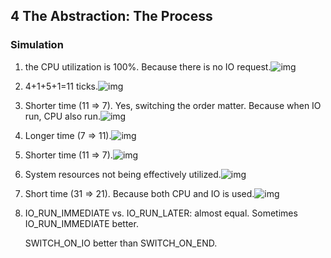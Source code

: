 ## 4 The Abstraction: The Process

### Simulation

1. the CPU utilization is 100%. Because there is no IO request.![img](https://gitee.com/ChobitsY/ostep/raw/master/Chapter%204/images/1.png)

2. 4+1+5+1=11 ticks.![img](https://gitee.com/ChobitsY/ostep/raw/master/Chapter%204/images/2.png)

3. Shorter time (11 => 7). Yes, switching the order matter. Because when IO run, CPU also run.![img](https://gitee.com/ChobitsY/ostep/raw/master/Chapter%204/images/3.png)

4. Longer time (7 => 11).![img](https://gitee.com/ChobitsY/ostep/raw/master/Chapter%204/images/4.png)

5. Shorter time (11 => 7).![img](https://gitee.com/ChobitsY/ostep/raw/master/Chapter%204/images/5.png)

6. System resources not being effectively utilized.![img](https://gitee.com/ChobitsY/ostep/raw/master/Chapter%204/images/6.png)

7. Short time (31 => 21). Because both CPU and IO is used.![img](https://gitee.com/ChobitsY/ostep/raw/master/Chapter%204/images/7.png)

8. IO_RUN_IMMEDIATE vs. IO_RUN_LATER: almost equal. Sometimes IO_RUN_IMMEDIATE better. 

   SWITCH_ON_IO better than SWITCH_ON_END.

